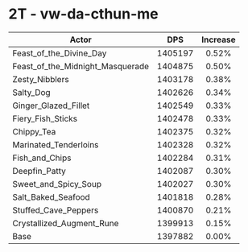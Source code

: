 # 2T - vw-da-cthun-me
| Actor | DPS | Increase |
|---|:---:|:---:|
|Feast_of_the_Divine_Day|1405197|0.52%|
|Feast_of_the_Midnight_Masquerade|1404875|0.50%|
|Zesty_Nibblers|1403178|0.38%|
|Salty_Dog|1402626|0.34%|
|Ginger_Glazed_Fillet|1402549|0.33%|
|Fiery_Fish_Sticks|1402478|0.33%|
|Chippy_Tea|1402375|0.32%|
|Marinated_Tenderloins|1402328|0.32%|
|Fish_and_Chips|1402284|0.31%|
|Deepfin_Patty|1402087|0.30%|
|Sweet_and_Spicy_Soup|1402027|0.30%|
|Salt_Baked_Seafood|1401818|0.28%|
|Stuffed_Cave_Peppers|1400870|0.21%|
|Crystallized_Augment_Rune|1399913|0.15%|
|Base|1397882|0.00%|
